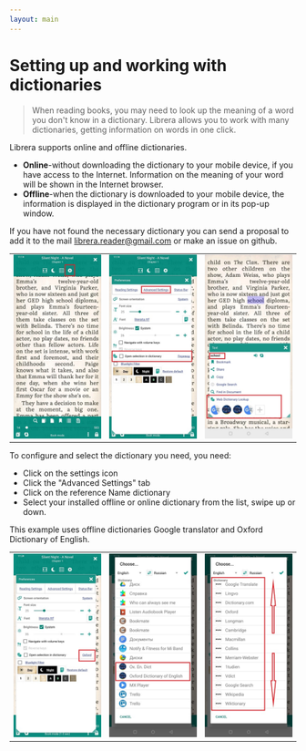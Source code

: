 ```yaml
---
layout: main
---
```


# Setting up and working with dictionaries

> When reading books, you may need to look up the meaning of a word you don't know in a dictionary. Librera allows you to work with many dictionaries, getting information on words in one click.

Librera supports online and offline dictionaries.

* **Online**-without downloading the dictionary to your mobile device, if you have access to the Internet. Information on the meaning of your word will be shown in the Internet browser.
* **Offline**-when the dictionary is downloaded to your mobile device, the information is displayed in the dictionary program or in its pop-up window.

If you have not found the necessary dictionary you can send a proposal to add it to the mail librera.reader@gmail.com or make an issue on github.

||||
|-|-|-|
|![](1.jpg)|![](2.jpg)|![](3.jpg)|


To configure and select the dictionary you need, you need:
* Click on the settings icon
* Click the "Advanced Settings" tab 
* Click on the reference Name dictionary
* Select your installed offline or online dictionary from the list, swipe up or down. 

This example uses offline dictionaries Google translator and Oxford Dictionary of English.

||||
|-|-|-|
|![](4.jpg)|![](5.jpg)|![](6.jpg)|
